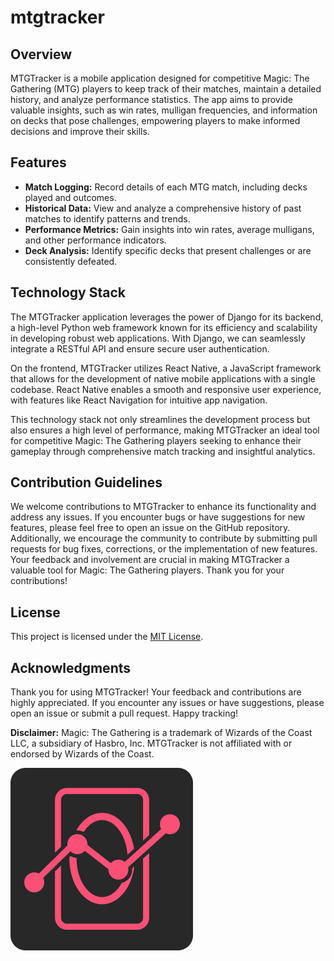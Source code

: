 # mtgtracker

## Overview

MTGTracker is a mobile application designed for competitive Magic: The Gathering (MTG) players to keep track of their matches, maintain a detailed history, and analyze performance statistics. The app aims to provide valuable insights, such as win rates, mulligan frequencies, and information on decks that pose challenges, empowering players to make informed decisions and improve their skills.

## Features

- **Match Logging:** Record details of each MTG match, including decks played and outcomes.
- **Historical Data:** View and analyze a comprehensive history of past matches to identify patterns and trends.
- **Performance Metrics:** Gain insights into win rates, average mulligans, and other performance indicators.
- **Deck Analysis:** Identify specific decks that present challenges or are consistently defeated.

## Technology Stack

The MTGTracker application leverages the power of Django for its backend, a high-level Python web framework known for its efficiency and scalability in developing robust web applications. With Django, we can seamlessly integrate a RESTful API and ensure secure user authentication.

On the frontend, MTGTracker utilizes React Native, a JavaScript framework that allows for the development of native mobile applications with a single codebase. React Native enables a smooth and responsive user experience, with features like React Navigation for intuitive app navigation.

This technology stack not only streamlines the development process but also ensures a high level of performance, making MTGTracker an ideal tool for competitive Magic: The Gathering players seeking to enhance their gameplay through comprehensive match tracking and insightful analytics.

## Contribution Guidelines

We welcome contributions to MTGTracker to enhance its functionality and address any issues. If you encounter bugs or have suggestions for new features, please feel free to open an issue on the GitHub repository. Additionally, we encourage the community to contribute by submitting pull requests for bug fixes, corrections, or the implementation of new features. Your feedback and involvement are crucial in making MTGTracker a valuable tool for Magic: The Gathering players. Thank you for your contributions!

## License

This project is licensed under the [MIT License]().

## Acknowledgments

Thank you for using MTGTracker! Your feedback and contributions are highly appreciated. If you encounter any issues or have suggestions, please open an issue or submit a pull request. Happy tracking!

**Disclaimer:** Magic: The Gathering is a trademark of Wizards of the Coast LLC, a subsidiary of Hasbro, Inc. MTGTracker is not affiliated with or endorsed by Wizards of the Coast.

![icon](https://github.com/LucasFASouza/mtgtracker/blob/main/client-mobile/assets/icon-test.png?raw=true)
